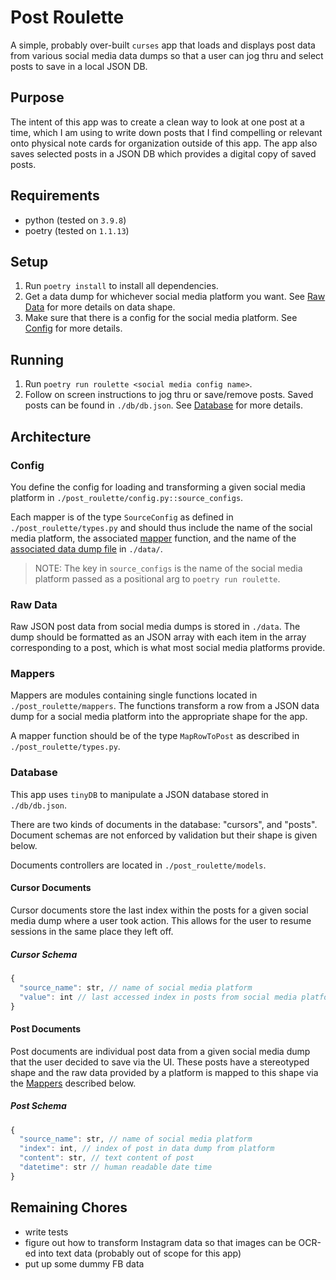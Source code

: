 # Post Roulette

A simple, probably over-built `curses` app that loads and displays
post data from various social media data dumps so that a user can
jog thru and select posts to save in a local JSON DB.

## Purpose

The intent of this app was to create a clean way to look at one post at
a time, which I am using to write down posts that I find compelling or
relevant onto physical note cards for organization outside of this app.
The app also saves selected posts in a JSON DB which provides a digital
copy of saved posts.

## Requirements

- python (tested on `3.9.8`)
- poetry (tested on `1.1.13`)

## Setup

1. Run `poetry install` to install all dependencies.
2. Get a data dump for whichever social media platform you want. See
   [Raw Data](#raw-data) for more details on data shape.
3. Make sure that there is a config for the social media platform. See
   [Config](#config) for more details.

## Running

1. Run `poetry run roulette <social media config name>`.
2. Follow on screen instructions to jog thru or save/remove posts. Saved posts can
   be found in `./db/db.json`. See [Database](#database) for more details.

## Architecture

### Config

You define the config for loading and transforming a given social media platform
in `./post_roulette/config.py::source_configs`.

Each mapper is of the type `SourceConfig` as defined in `./post_roulette/types.py`
and should thus include the name of the social media platform, the associated
[mapper](#mappers) function, and the name of the
[associated data dump file](#raw-data) in `./data/`.

> NOTE: The key in `source_configs` is the name of the social media platform
> passed as a positional arg to `poetry run roulette`.

### Raw Data

Raw JSON post data from social media dumps is stored in `./data`. The dump should
be formatted as an JSON array with each item in the array corresponding to a post,
which is what most social media platforms provide.

### Mappers

Mappers are modules containing single functions located in `./post_roulette/mappers`.
The functions transform a row from a JSON data dump for a social media platform into
the appropriate shape for the app.

A mapper function should be of the type `MapRowToPost` as described in
`./post_roulette/types.py`.

### Database

This app uses `tinyDB` to manipulate a JSON database stored in `./db/db.json`.

There are two kinds of documents in the database: "cursors", and "posts". Document
schemas are not enforced by validation but their shape is given below.

Documents controllers are located in `./post_roulette/models`.

#### Cursor Documents

Cursor documents store the last index within the posts for a given social media
dump where a user took action. This allows for the user to resume sessions in
the same place they left off.

##### Cursor Schema

```js
{
  "source_name": str, // name of social media platform
  "value": int // last accessed index in posts from social media platform
}
```

#### Post Documents

Post documents are individual post data from a given social media dump that the
user decided to save via the UI. These posts have a stereotyped shape and
the raw data provided by a platform is mapped to this shape via the
[Mappers](#mappers) described below.

##### Post Schema

```js
{
  "source_name": str, // name of social media platform
  "index": int, // index of post in data dump from platform
  "content": str, // text content of post
  "datetime": str // human readable date time
}
```

## Remaining Chores

- write tests
- figure out how to transform Instagram data so that images can be OCR-ed into
  text data (probably out of scope for this app)
- put up some dummy FB data
